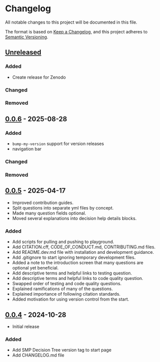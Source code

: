 # Changelog

All notable changes to this project will be documented in this file.

The format is based on [Keep a Changelog](https://keepachangelog.com/en/1.1.0/),
and this project adheres to [Semantic Versioning](https://semver.org/spec/v2.0.0.html).

## [Unreleased]

### Added
- Create release for Zenodo

### Changed

### Removed

## [0.0.6] - 2025-08-28

### Added

- `bump-my-version` support for version releases
- navigation bar

### Changed

### Removed

## [0.0.5] - 2025-04-17

- Improved contribution guides.
- Split questions into separate yml files by concept.
- Made many question fields optional.
- Moved several explanations into decision help details blocks.

### Added

- Add scripts for pulling and pushing to playground.
- Add CITATION.cff, CODE_OF_CONDUCT.md, CONTRIBUTING.md files.
- Add README.dev.md file with installation and development guidance.
- Add .gitignore to start ignoring temporary development files.
- Added a note to the introduction screen that many questions are optional yet beneficial.
- Add descriptive terms and helpful links to testing question.
- Add descriptive terms and helpful links to code quality question.
- Swapped order of testing and code quality questions.
- Explained ramifications of many of the questions.
- Explained importance of following citation standards.
- Added motivation for using version control from the start.


## [0.0.4] - 2024-10-28

- Initial release

### Added

- Add SMP Decision Tree version tag to start page
- Add CHANGELOG.md file

[unreleased]: https://github.com/SS-NES/docassemble-SMPDecisionTree/compare/v0.0.6...HEAD
[0.0.6]: https://github.com/SS-NES/docassemble-SMPDecisionTree/releases/tag/v0.0.6
[0.0.5]: https://github.com/SS-NES/docassemble-SMPDecisionTree/releases/tag/v0.0.5
[0.0.4]: https://github.com/SS-NES/docassemble-SMPDecisionTree/releases/tag/v0.0.4
